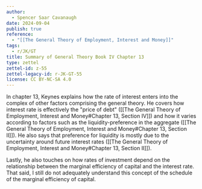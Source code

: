 ```yaml
---
author:
  - Spencer Saar Cavanaugh
date: 2024-09-04
publish: true
reference:
  - "[[The General Theory of Employment, Interest and Money]]"
tags:
  - r/JK/GT
title: Summary of General Theory Book IV Chapter 13
type: zettel
zettel-id: z-55
zettel-legacy-id: r-JK-GT-55
license: CC BY-NC-SA 4.0
---
```


In chapter 13, Keynes explains how the rate of interest enters into the complex of other factors comprising the general theory. He covers how interest rate is effectively the "price of debt" ([[The General Theory of Employment, Interest and Money#Chapter 13, Section IV]]) and how it varies according to factors such as the liquidity-preference in the aggregate ([[The General Theory of Employment, Interest and Money#Chapter 13, Section II]]). He also says that preference for liquidity is mostly due to the uncertainty around future interest rates ([[The General Theory of Employment, Interest and Money#Chapter 13, Section II]]).

Lastly, he also touches on how rates of investment depend on the relationship between the marginal efficiency of capital and the interest rate. That said, I still do not adequately understand this concept of the schedule of the marginal efficiency of capital.
